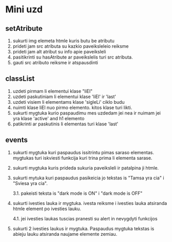 # Mini uzd

## setAtribute

1. sukurti img elemeta htmle kuris butu be atributu
2. prideti jam src atributa su kazkio paveiksleleio reiksme
3. prideti jam alt atribut su info apie paveiksleli
4. pasitikrinti su hasAtribute ar paveikslelis turi src atributa.
5. gauti src atributo reiksme ir atspausdinti

## classList

1. uzdeti pirmam li elementui klase "liEl"
2. uzdeti paskutiniam li elementui klase 'liEl' ir 'last'
3. uzdeti visiem li elementams klase 'sigleLi' ciklo budu
4. nuimti klase liEl nuo pirmo elemento. kitos klase turi likti.
5. sukurti mygtuka kurio paspaudimu mes uzdedam jei nea ir nuimam jei yra klase 'active' and h1 elemento
6. patikrinti ar paskutinis li elementas turi klase 'last'

## events

1. sukurti mygtuka kuri paspaudus issitrintu pimas saraso elementas. mygtukas turi iskviesti funkcija kuri trina prima li elementa sarase.
2. sukurti mygtuka kuris prideda sukuria paveiksleli ir patalpina ji htmle.
3. sukurti mytuka kuri paspaudus pasikeicia jo tekstas is "Tamsa yra cia" i "Sviesa yra cia".

   3.1. pakeisti teksta is "dark mode is ON" i "dark mode is OFF"

4. sukurti ivesties lauka ir mygtuka. ivesta reiksme i ivesties lauka atsiranda htmle element po ivesties lauku.

   4.1. jei ivesties laukas tuscias pranesti su alert in nevygdyti funkcijos

5. sukurti 2 ivesties laukus ir mygtuka. Paspaudus mygtuka tekstas is abieju lauku atsiranda naujame elemente zemiau.
